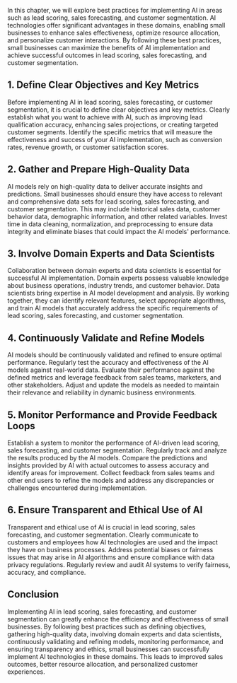 
In this chapter, we will explore best practices for implementing AI in areas such as lead scoring, sales forecasting, and customer segmentation. AI technologies offer significant advantages in these domains, enabling small businesses to enhance sales effectiveness, optimize resource allocation, and personalize customer interactions. By following these best practices, small businesses can maximize the benefits of AI implementation and achieve successful outcomes in lead scoring, sales forecasting, and customer segmentation.

**1. Define Clear Objectives and Key Metrics**
----------------------------------------------

Before implementing AI in lead scoring, sales forecasting, or customer segmentation, it is crucial to define clear objectives and key metrics. Clearly establish what you want to achieve with AI, such as improving lead qualification accuracy, enhancing sales projections, or creating targeted customer segments. Identify the specific metrics that will measure the effectiveness and success of your AI implementation, such as conversion rates, revenue growth, or customer satisfaction scores.

**2. Gather and Prepare High-Quality Data**
-------------------------------------------

AI models rely on high-quality data to deliver accurate insights and predictions. Small businesses should ensure they have access to relevant and comprehensive data sets for lead scoring, sales forecasting, and customer segmentation. This may include historical sales data, customer behavior data, demographic information, and other related variables. Invest time in data cleaning, normalization, and preprocessing to ensure data integrity and eliminate biases that could impact the AI models' performance.

**3. Involve Domain Experts and Data Scientists**
-------------------------------------------------

Collaboration between domain experts and data scientists is essential for successful AI implementation. Domain experts possess valuable knowledge about business operations, industry trends, and customer behavior. Data scientists bring expertise in AI model development and analysis. By working together, they can identify relevant features, select appropriate algorithms, and train AI models that accurately address the specific requirements of lead scoring, sales forecasting, and customer segmentation.

**4. Continuously Validate and Refine Models**
----------------------------------------------

AI models should be continuously validated and refined to ensure optimal performance. Regularly test the accuracy and effectiveness of the AI models against real-world data. Evaluate their performance against the defined metrics and leverage feedback from sales teams, marketers, and other stakeholders. Adjust and update the models as needed to maintain their relevance and reliability in dynamic business environments.

**5. Monitor Performance and Provide Feedback Loops**
-----------------------------------------------------

Establish a system to monitor the performance of AI-driven lead scoring, sales forecasting, and customer segmentation. Regularly track and analyze the results produced by the AI models. Compare the predictions and insights provided by AI with actual outcomes to assess accuracy and identify areas for improvement. Collect feedback from sales teams and other end users to refine the models and address any discrepancies or challenges encountered during implementation.

**6. Ensure Transparent and Ethical Use of AI**
-----------------------------------------------

Transparent and ethical use of AI is crucial in lead scoring, sales forecasting, and customer segmentation. Clearly communicate to customers and employees how AI technologies are used and the impact they have on business processes. Address potential biases or fairness issues that may arise in AI algorithms and ensure compliance with data privacy regulations. Regularly review and audit AI systems to verify fairness, accuracy, and compliance.

**Conclusion**
--------------

Implementing AI in lead scoring, sales forecasting, and customer segmentation can greatly enhance the efficiency and effectiveness of small businesses. By following best practices such as defining objectives, gathering high-quality data, involving domain experts and data scientists, continuously validating and refining models, monitoring performance, and ensuring transparency and ethics, small businesses can successfully implement AI technologies in these domains. This leads to improved sales outcomes, better resource allocation, and personalized customer experiences.
